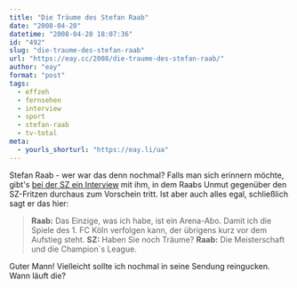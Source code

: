 ```yaml
---
title: "Die Träume des Stefan Raab"
date: "2008-04-20"
datetime: "2008-04-20 18:07:36"
id: "492"
slug: "die-traume-des-stefan-raab"
url: "https://eay.cc/2008/die-traume-des-stefan-raab/"
author: "eay"
format: "post"
tags:
  - effzeh
  - fernsehen
  - interview
  - sport
  - stefan-raab
  - tv-total
meta:
  - yourls_shorturl: "https://eay.li/ua"
---
```


Stefan Raab - wer war das denn nochmal? Falls man sich erinnern möchte, gibt's [bei der SZ ein Interview](http://www.sueddeutsche.de/kultur/artikel/651/167171/) mit ihm, in dem Raabs Unmut gegenüber den SZ-Fritzen durchaus zum Vorschein tritt. Ist aber auch alles egal, schließlich sagt er das hier:

> **Raab:** Das Einzige, was ich habe, ist ein Arena-Abo. Damit ich die Spiele des 1. FC Köln verfolgen kann, der übrigens kurz vor dem Aufstieg steht. **SZ:** Haben Sie noch Träume? **Raab:** Die Meisterschaft und die Champion´s League.

Guter Mann! Vielleicht sollte ich nochmal in seine Sendung reingucken. Wann läuft die?
